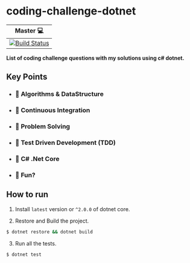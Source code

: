 # coding-challenge-dotnet

| Master 💻 |
| --------- |
| [![Build Status](https://travis-ci.com/shawnkoon/coding-challenge-dotnet.svg?branch=master)](https://travis-ci.com/shawnkoon/coding-challenge-dotnet) |

**List of coding challenge questions with my solutions using c# dotnet.**

## Key Points

- ### 🎯 Algorithms & DataStructure
- ### 🎯 Continuous Integration
- ### 🎯 Problem Solving
- ### 🎯 Test Driven Development (TDD)
- ### 🎯 C# .Net Core
- ### 🎯 Fun?

## How to run

1. Install `latest` version or `^2.0.0` of dotnet core.

2. Restore and Build the project.
  ```bash
  $ dotnet restore && dotnet build
  ```

3. Run all the tests.
  ```bash
  $ dotnet test
  ```

